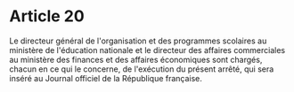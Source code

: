# Article 20

Le directeur général de l'organisation et des programmes scolaires au ministère de l'éducation nationale et le directeur des affaires commerciales au ministère des finances et des affaires économiques sont chargés, chacun en ce qui le concerne, de l'exécution du présent arrêté, qui sera inséré au Journal officiel de la République française.
